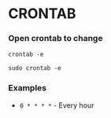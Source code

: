 # CRONTAB

### Open crontab to change 
```shell
crontab -e
```

```shell
sudo crontab -e
```

### Examples
* `0 * * * *` - Every hour